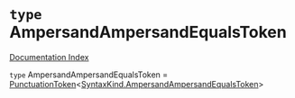# `type` AmpersandAmpersandEqualsToken

[Documentation Index](../README.md)

`type` AmpersandAmpersandEqualsToken = [PunctuationToken](../private.interface.PunctuationToken/README.md)\<[SyntaxKind.AmpersandAmpersandEqualsToken](../private.enum.SyntaxKind/README.md#ampersandampersandequalstoken--77)>